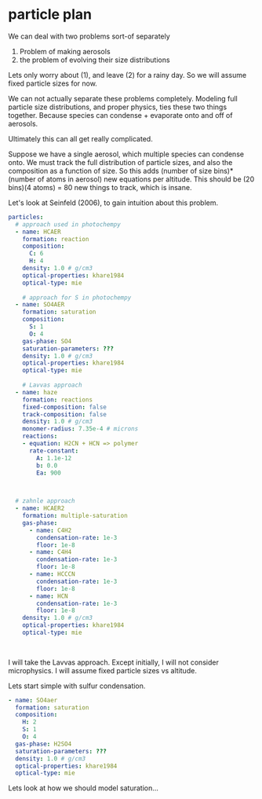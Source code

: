 

# particle plan

We can deal with two problems sort-of separately

1. Problem of making aerosols
2. the problem of evolving their size distributions

Lets only worry about (1), and leave (2) for a rainy day. So we will assume fixed particle sizes for now.

We can not actually separate these problems completely. Modeling full particle size distributions, and proper physics, ties these two things together. Because species can condense + evaporate onto and off of aerosols.

Ultimately this can all get really complicated.

Suppose we have a single aerosol, which multiple species can condense onto. We must track the full distribution of particle sizes, and also the composition as a function of size. So this adds (number of size bins)*(number of atoms in aerosol) new equations per altitude. This should be (20 bins)(4 atoms) = 80 new things to track, which is insane.

Let's look at Seinfeld (2006), to gain intuition about this problem.

```yaml
particles:
  # approach used in photochempy
  - name: HCAER
    formation: reaction 
    composition:
      C: 6
      H: 4
    density: 1.0 # g/cm3
    optical-properties: khare1984
    optical-type: mie
    
    # approach for S in photochempy
  - name: SO4AER
    formation: saturation
    composition:
      S: 1
      O: 4
    gas-phase: SO4
    saturation-parameters: ??? 
    density: 1.0 # g/cm3
    optical-properties: khare1984
    optical-type: mie
    
    # Lavvas approach
  - name: haze
    formation: reactions
    fixed-composition: false
    track-composition: false
    density: 1.0 # g/cm3
    monomer-radius: 7.35e-4 # microns
    reactions:
    - equation: H2CN + HCN => polymer
      rate-constant:
        A: 1.1e-12
        b: 0.0
        Ea: 900
    


  # zahnle approach
  - name: HCAER2
    formation: multiple-saturation
    gas-phase:
      - name: C4H2
        condensation-rate: 1e-3
        floor: 1e-8
      - name: C4H4
        condensation-rate: 1e-3
        floor: 1e-8
      - name: HCCCN
        condensation-rate: 1e-3
        floor: 1e-8
      - name: HCN
        condensation-rate: 1e-3
        floor: 1e-8
    density: 1.0 # g/cm3
    optical-properties: khare1984
    optical-type: mie
    
    
```

I will take the Lavvas approach. Except initially, I will not consider microphysics. I will assume fixed particle sizes vs altitude.


Lets start simple with sulfur condensation.

```yaml
- name: SO4aer
  formation: saturation
  composition:
    H: 2
    S: 1
    O: 4
  gas-phase: H2SO4
  saturation-parameters: ??? 
  density: 1.0 # g/cm3
  optical-properties: khare1984
  optical-type: mie
```

Lets look at how we should model saturation...






